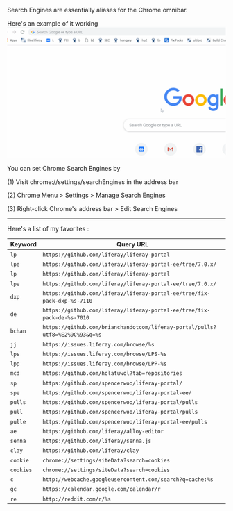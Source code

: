 Search Engines are essentially aliases for the Chrome omnibar.

Here's an example of it working
![](search_engine.gif)

You can set Chrome Search Engines by

(1) Visit chrome://settings/searchEngines in the address bar

(2) Chrome Menu > Settings > Manage Search Engines

(3) Right-click Chrome's address bar > Edit Search Engines

----

Here's a list of my favorites :


| Keyword | Query URL |
| --- | --- |
| `lp` | `https://github.com/liferay/liferay-portal` |
| `lpe` | `https://github.com/liferay/liferay-portal-ee/tree/7.0.x/` |
| `lp` | `https://github.com/liferay/liferay-portal` |
| `lpe` | `https://github.com/liferay/liferay-portal-ee/tree/7.0.x/` |
| `dxp` | `https://github.com/liferay/liferay-portal-ee/tree/fix-pack-dxp-%s-7110` |
| `de` | `https://github.com/liferay/liferay-portal-ee/tree/fix-pack-de-%s-7010` |
| `bchan` | `https://github.com/brianchandotcom/liferay-portal/pulls?utf8=%E2%9C%93&q=%s` |
| `jj` | `https://issues.liferay.com/browse/%s` |
| `lps` | `https://issues.liferay.com/browse/LPS-%s` |
| `lpp` | `https://issues.liferay.com/browse/LPP-%s` |
| `mcd` | `https://github.com/holatuwol?tab=repositories` |
| `sp` | `https://github.com/spencerwoo/liferay-portal/` |
| `spe` | `https://github.com/spencerwoo/liferay-portal-ee/` |
| `pulls` | `https://github.com/spencerwoo/liferay-portal/pulls` |
| `pull` | `https://github.com/spencerwoo/liferay-portal/pulls` |
| `pulle` | `https://github.com/spencerwoo/liferay-portal-ee/pulls` |
| `ae` | `https://github.com/liferay/alloy-editor` |
| `senna` | `https://github.com/liferay/senna.js` |
| `clay` | `https://github.com/liferay/clay` |
| `cookie` | `chrome://settings/siteData?search=cookies` |
| `cookies` | `chrome://settings/siteData?search=cookies` |
| `c` | `http://webcache.googleusercontent.com/search?q=cache:%s` |
| `gc` | `https://calendar.google.com/calendar/r` |
| `re` | `http://reddit.com/r/%s` |
